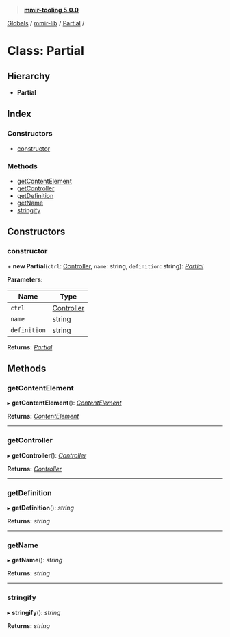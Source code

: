 > **[mmir-tooling 5.0.0](../README.md)**

[Globals](../README.md) / [mmir-lib](../modules/mmir_lib.md) / [Partial](mmir_lib.partial.md) /

# Class: Partial

## Hierarchy

* **Partial**

## Index

### Constructors

* [constructor](mmir_lib.partial.md#constructor)

### Methods

* [getContentElement](mmir_lib.partial.md#getcontentelement)
* [getController](mmir_lib.partial.md#getcontroller)
* [getDefinition](mmir_lib.partial.md#getdefinition)
* [getName](mmir_lib.partial.md#getname)
* [stringify](mmir_lib.partial.md#stringify)

## Constructors

###  constructor

\+ **new Partial**(`ctrl`: [Controller](mmir_lib.controller.md), `name`: string, `definition`: string): *[Partial](mmir_lib.partial.md)*

**Parameters:**

Name | Type |
------ | ------ |
`ctrl` | [Controller](mmir_lib.controller.md) |
`name` | string |
`definition` | string |

**Returns:** *[Partial](mmir_lib.partial.md)*

## Methods

###  getContentElement

▸ **getContentElement**(): *[ContentElement](mmir_lib.contentelement.md)*

**Returns:** *[ContentElement](mmir_lib.contentelement.md)*

___

###  getController

▸ **getController**(): *[Controller](mmir_lib.controller.md)*

**Returns:** *[Controller](mmir_lib.controller.md)*

___

###  getDefinition

▸ **getDefinition**(): *string*

**Returns:** *string*

___

###  getName

▸ **getName**(): *string*

**Returns:** *string*

___

###  stringify

▸ **stringify**(): *string*

**Returns:** *string*